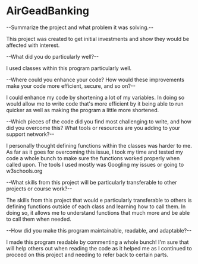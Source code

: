 # AirGeadBanking

--Summarize the project and what problem it was solving.--

This project was created to get initial investments and show they would be affected with interest.

--What did you do particularly well?--

I used classes within this program particularly well.

--Where could you enhance your code? How would these improvements make your code more efficient, secure, and so on?--

I could enhance my code by shortening a lot of my variables. In doing so would allow me to write code that's more efficient by it being able to run quicker as well as making the program a little more shortened.

--Which pieces of the code did you find most challenging to write, and how did you overcome this? What tools or resources are you adding to your support network?--

I personally thought defining functions within the classes was harder to me. As far as it goes for overcoming this issue, I took my time and tested my code a whole bunch to make sure the functions worked properly when called upon. The tools I used mostly was Googling my issues or going to w3schools.org

--What skills from this project will be particularly transferable to other projects or course work?--

The skills from this project that would e particularly transferable to others is defining functions outside of each class and learning how to call them. In doing so, it allows me to understand functions that much more and be able to call them when needed.

--How did you make this program maintainable, readable, and adaptable?--

I made this program readable by commenting a whole bunch! I'm sure that will help others out when reading the code as it helped me as I continued to proceed on this project and needing to refer back to certain parts.
